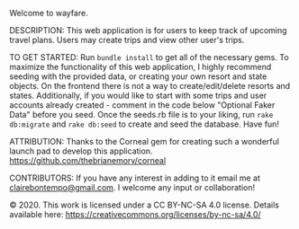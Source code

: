 Welcome to wayfare.


DESCRIPTION: This web application is for users to keep track of upcoming travel plans. Users may create trips and view other user's trips. 

TO GET STARTED: Run `bundle install` to get all of the necessary gems. To maximize the functionality of this web application, I highly recommend seeding with the provided data, or creating your own resort and state objects. On the frontend there is not a way to create/edit/delete resorts and states. Additionally, if you would like to start with some trips and user accounts already created - comment in the code below "Optional Faker Data" before you seed. Once the seeds.rb file is to your liking, run `rake db:migrate` and `rake db:seed` to create and seed the database. Have fun!

ATTRIBUTION: Thanks to the Corneal gem for creating such a wonderful launch pad to develop this application. https://github.com/thebrianemory/corneal


CONTRIBUTORS: If you have any interest in adding to it email me at clairebontempo@gmail.com. I welcome any input or collaboration!

© 2020. This work is licensed under a CC BY-NC-SA 4.0 license. Details available here: https://creativecommons.org/licenses/by-nc-sa/4.0/
